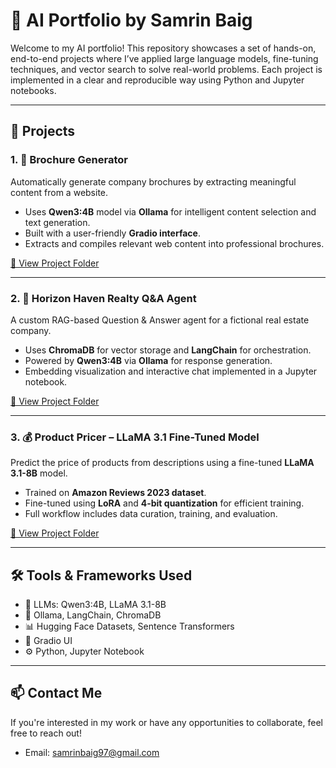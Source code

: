 # 🧠 AI Portfolio by Samrin Baig

Welcome to my AI portfolio! This repository showcases a set of hands-on, end-to-end projects where I’ve applied large language models, fine-tuning techniques, and vector search to solve real-world problems. Each project is implemented in a clear and reproducible way using Python and Jupyter notebooks.

---

## 📁 Projects

### 1. 🚀 Brochure Generator
Automatically generate company brochures by extracting meaningful content from a website.

- Uses **Qwen3:4B** model via **Ollama** for intelligent content selection and text generation.
- Built with a user-friendly **Gradio interface**.
- Extracts and compiles relevant web content into professional brochures.

[🔗 View Project Folder](./Website%20Brochure%20Generator)

---

### 2. 🏡 Horizon Haven Realty Q&A Agent
A custom RAG-based Question & Answer agent for a fictional real estate company.

- Uses **ChromaDB** for vector storage and **LangChain** for orchestration.
- Powered by **Qwen3:4B** via **Ollama** for response generation.
- Embedding visualization and interactive chat implemented in a Jupyter notebook.

[🔗 View Project Folder](./Horizon%20Haven%20Realty%20RAG)

---

### 3. 💰 Product Pricer – LLaMA 3.1 Fine-Tuned Model
Predict the price of products from descriptions using a fine-tuned **LLaMA 3.1-8B** model.

- Trained on **Amazon Reviews 2023 dataset**.
- Fine-tuned using **LoRA** and **4-bit quantization** for efficient training.
- Full workflow includes data curation, training, and evaluation.

[🔗 View Project Folder](./Pricer)

---

## 🛠️ Tools & Frameworks Used
- 🧠 LLMs: Qwen3:4B, LLaMA 3.1-8B
- 🧩 Ollama, LangChain, ChromaDB
- 📊 Hugging Face Datasets, Sentence Transformers
- 🎨 Gradio UI
- ⚙️ Python, Jupyter Notebook

---

## 📫 Contact Me
If you're interested in my work or have any opportunities to collaborate, feel free to reach out!
- Email: samrinbaig97@gmail.com

